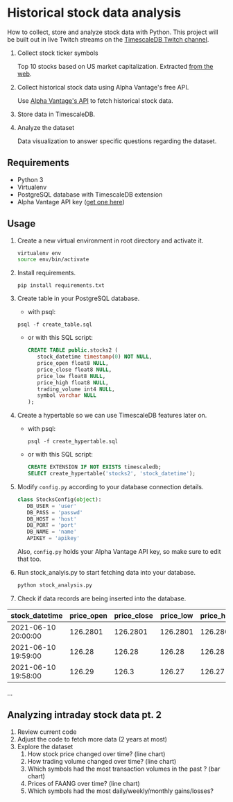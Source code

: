 # Historical stock data analysis

How to collect, store and analyze stock data with Python. This project will be built out in live Twitch streams on the 
[TimescaleDB Twitch channel](https://www.twitch.tv/timescaledb).


1. Collect stock ticker symbols

   Top 10 stocks based on US market capitalization. 
   Extracted [from the web](https://companiesmarketcap.com/usa/largest-companies-in-the-usa-by-market-cap/).
2. Collect historical stock data using Alpha Vantage's free API.

   Use [Alpha Vantage's API](https://www.alphavantage.co/documentation/) to fetch historical stock data.
3. Store data in TimescaleDB.
4. Analyze the dataset

   Data visualization to answer specific questions regarding the dataset.

## Requirements
* Python 3
* Virtualenv
* PostgreSQL database with TimescaleDB extension
* Alpha Vantage API key ([get one here](https://www.alphavantage.co/support/#api-key))

## Usage

1. Create a new virtual environment in root directory and activate it.
   
   ```bash
   virtualenv env
   source env/bin/activate
   ```

2. Install requirements.

   `pip install requirements.txt`

3. Create table in your PostgreSQL database.
   - with psql:

   `psql -f create_table.sql`
   
   - or with this SQL script:

      ```sql
      CREATE TABLE public.stocks2 (
         stock_datetime timestamp(0) NOT NULL,
         price_open float8 NULL,
         price_close float8 NULL,
         price_low float8 NULL,
         price_high float8 NULL,
         trading_volume int4 NULL,
         symbol varchar NULL
      );
      ```

4. Create a hypertable so we can use TimescaleDB features later on.
   - with psql: 

      `psql -f create_hypertable.sql`
   - or with this SQL script:
      ```sql
      CREATE EXTENSION IF NOT EXISTS timescaledb;
      SELECT create_hypertable('stocks2', 'stock_datetime');
      ```
5. Modify `config.py` according to your database connection details.
   ```python
   class StocksConfig(object):
      DB_USER = 'user'
      DB_PASS = 'passwd'
      DB_HOST = 'host'
      DB_PORT = 'port'
      DB_NAME = 'name'
      APIKEY = 'apikey'
   ```
   Also, `config.py` holds your Alpha Vantage API key, so make sure to edit that too.

6. Run stock_analyis.py to start fetching data into your database.

   ```bash
   python stock_analysis.py
   ```

7. Check if data records are being inserted into the database.

|stock_datetime|price_open|price_close|price_low|price_high|trading_volume|symbol|
|--------------|----------|-----------|---------|----------|--------------|------|
|2021-06-10 20:00:00|126.2801|126.2801|126.2801|126.2801|1212|AAPL|
|2021-06-10 19:59:00|126.28|126.28|126.28|126.28|420|AAPL|
|2021-06-10 19:58:00|126.29|126.3|126.27|126.27|3021|AAPL|
...

## Analyzing intraday stock data pt. 2

1. Review current code
2. Adjust the code to fetch more data (2 years at most)
3. Explore the dataset
   1. How <insert symbol> stock price changed over time? (line chart)
   2. How <insert symbol> trading volume changed over time? (line chart)
   3. Which symbols had the most transaction volumes in the past <insert time frame>? (bar chart)
   4. Prices of FAANG over time? (line chart)
   5. Which symbols had the most daily/weekly/monthly gains/losses?